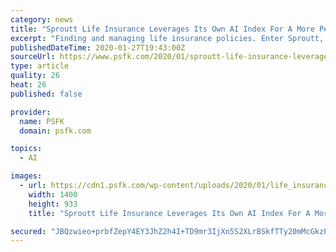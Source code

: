 ```yaml
---
category: news
title: "Sproutt Life Insurance Leverages Its Own AI Index For A More Personalized Customer Experience"
excerpt: "Finding and managing life insurance policies. Enter Sproutt, a startup striving to reimagine live insurance by leveraging its own AI-guided index and analytics-driven approach. The next-gen life insurance company work by rewarding clients for their quality of living, which it establishes using its Guided Artificial Intelligence Assessment (GAIA)."
publishedDateTime: 2020-01-27T19:43:00Z
sourceUrl: https://www.psfk.com/2020/01/sproutt-life-insurance-leverages-its-own-ai-index-for-a-more-personalized-customer-experience.html
type: article
quality: 26
heat: 26
published: false

provider:
  name: PSFK
  domain: psfk.com

topics:
  - AI

images:
  - url: https://cdn1.psfk.com/wp-content/uploads/2020/01/life_insurance_psfk.jpg
    width: 1400
    height: 933
    title: "Sproutt Life Insurance Leverages Its Own AI Index For A More Personalized Customer Experience"

secured: "JBQzwieo+prbfZepY4EY3JhZ2h4I+TD9mr3IjXn5S2XLrBSkfTTy20mMcGkzPmvacFsuR93kshhf/xqM7+IOP1L6yFgwIM1s+f6OjwgP7CJjnSTQ75XnT69Gt13RJfAkuaoH9IPe7t1MJ2nuiY9Z5kFRuu1ZpBLhynlum2Z2JOjqJse1O5Iz1u4DsP9RNUGDDRABw9acjgr4cGqlizSvI74dEnMEYz/ES3UOk0cUmLbNkvCrkc5VR6JK1TercVOP+wDViQZ1P/MhskwGv482S8njGCux/53njZI9yiG1d4rAGFEXO79ph+aref1TuQQ3;MEHTFy1n5J3DUTldtZec4A=="
---
```


